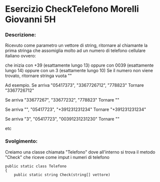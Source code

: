 # Esercizio CheckTelefono Morelli Giovanni 5H

### Descrizione:
Ricevuto come parametro un vettore di string, ritornare al chiamante la prima stringa che assomiglia molto ad un numero di telefono cellulare italiano ovvero:

che inizia con +39 (esattamente lungo 13)
oppure con 0039 (esattamente lungo 14)
oppure con un 3 (esattamente lungo 10)
Se il numero non viene trovato, ritornare stringa vuota ""

Ad esempio. Se arriva "05417373", "3367726712", "778823" Tornare "3367726712"

Se arriva "33677267", "33677232", "778823" Tornare ""

Se arriva "", "05417723", "+391231231234" Tornare "+391231231234"

Se arriva "3", "05417723", "00391231231230" Tornare ""

etc

### Svolgimento:

Creiamo una classe chiamata "Telefono" dove all'interno si trova il metodo "Check" che riceve come imput i numeri di telefono
```
public static class Telefono
{
    public static string Check(string[] vettore)
```

